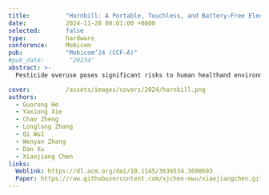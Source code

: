 ```yaml
---
title:          "Hornbill: A Portable, Touchless, and Battery-Free Electrochemical Bio-tag for Multi-pesticide Detection"
date:           2024-11-28 00:01:00 +0800
selected:       false
type:           hardware
conference:     Mobicom
pub:            "Mobicom’24 (CCF-A)"
#pub_date:       "20234"
abstract: >-
  Pesticide overuse poses significant risks to human healthand environmental integrity. Addressing the limitations ofexisting approaches, which struggle with the diversity ofpesticide compounds, portability issues, and environmentalsensitivity, this paper introduces Hornbill. A wireless andbattery-free electrochemical bio-tag that integrates the advantages of NFC technology with electrochemical biosensorsfor portable, precise, and touchless multi-pesticide detection.The basic idea of Hornbill is comparing the distinct electrochemical responses between a pair of biological receptorsand different pesticides to construct a unique set of featurefingerprints to make multi-pesticide sensing feasible. To incorporate this idea within small NFC tags, we reengineer theelectrochemical sensor, spanning the antenna to the voltageregulator. Additionally, to improve the system’s sensitivityand environmental robustness, we carefully design the electrodes by combining microelectrode technology and materials science. Experiments with 9 different pesticides show thatHornbill achieves a mean accuracy of 93% in different concentration environments and its sensitivity and robustnesssurpass that of commercial electrochemical sensors.

cover:          /assets/images/covers/2024/hornbill.png
authors:
  - Guorong He
  - Yaxiong Xie
  - Chao Zheng
  - Longlong Zhang
  - Qi Wu1
  - Wenyan Zhang
  - Dan Xu
  - Xiaojiang Chen
links:
  Weblink: https://dl.acm.org/doi/10.1145/3636534.3690693
  Paper: https://raw.githubusercontent.com/xjchen-nwu/xiaojiangchen.github.io/main/paper/2024/Hornbill.pdf
---
```


